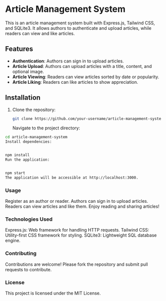 # Article Management System

This is an article management system built with Express.js, Tailwind CSS, and SQLite3. It allows authors to authenticate and upload articles, while readers can view and like articles.

## Features

- **Authentication**: Authors can sign in to upload articles.
- **Article Upload**: Authors can upload articles with a title, content, and optional image.
- **Article Viewing**: Readers can view articles sorted by date or popularity.
- **Article Liking**: Readers can like articles to show appreciation.

## Installation

1. Clone the repository:
   ```sh
   git clone https://github.com/your-username/article-management-system.git
    ```


   Navigate to the project directory:

```sh
cd article-management-system
Install dependencies:
```
```sh

npm install
Run the application:
```
```sh

npm start
The application will be accessible at http://localhost:3000.
```
### Usage
Register as an author or reader.
Authors can sign in to upload articles.
Readers can view articles and like them.
Enjoy reading and sharing articles!
### Technologies Used
Express.js: Web framework for handling HTTP requests.
Tailwind CSS: Utility-first CSS framework for styling.
SQLite3: Lightweight SQL database engine.
### Contributing
Contributions are welcome! Please fork the repository and submit pull requests to contribute.

### License
This project is licensed under the MIT License.
